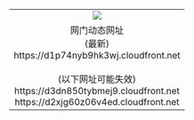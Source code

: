 ﻿<table>
  <tr></tr>
  <tr><td colspan=2 align=center><img src="https://d1p74nyb9hk3wj.cloudfront.net/Up/oGate.jpg" /></td></tr>
  <tr><td colspan=2 align=center>网门动态网址<br/>(最新)
<br>https://d1p74nyb9hk3wj.cloudfront.net
<br/><br/>(以下网址可能失效)
<br>https://d3dn850tybmej9.cloudfront.net
<br>https://d2xjg60z06v4ed.cloudfront.net
    </td>
  </tr>
</table>
